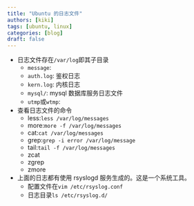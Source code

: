 ```yaml
---
title: "Ubuntu 的日志文件"
authors: [kiki]
tags: [ubuntu, linux]
categories: [blog]
draft: false
---
```


- 日志文件存在`/var/log`即其子目录
  - `message`:
  - `auth.log`: 鉴权日志
  - `kern.log`: 内核日志
  - `mysql/`: mysql 数据库服务日志文件
  - `utmp`或`wtmp`:
- 查看日志文件的命令
  - less:`less /var/log/messages`
  - more:`more -f /var/log/messages`
  - cat:`cat /var/log/messages`
  - grep:`grep -i error /var/log/message`
  - tail:`tail -f /var/log/messages`
  - zcat
  - zgrep
  - zmore
- 上面的日志都有使用 rsyslogd 服务生成的。这是一个系统工具。
  - 配置文件在`vim /etc/rsyslog.conf`
  - 日志目录`ls /etc/rsyslog.d/`
